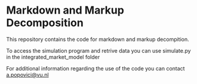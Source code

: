 # Markdown and Markup Decomposition

This repository contains the code for markdown and markup decompition.

To access the simulation program and retrive data you can use simulate.py in the integrated_market_model folder

 For additional information regarding the use of the code you can contact a.popovici@vu.nl
